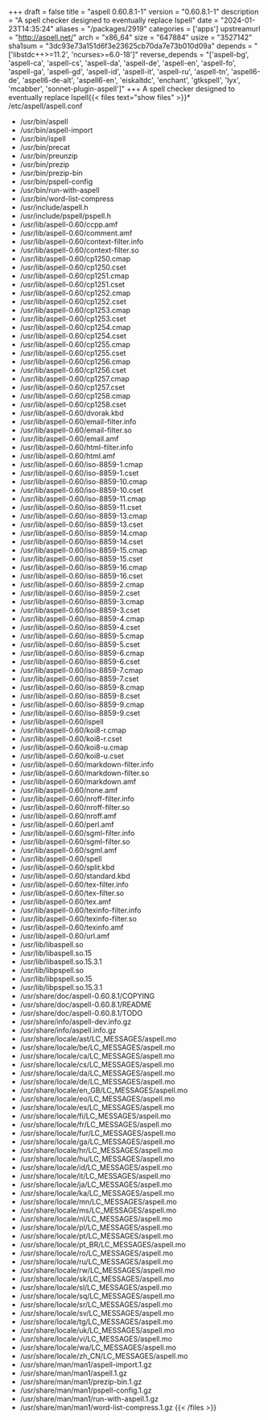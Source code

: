 +++
draft = false
title = "aspell 0.60.8.1-1"
version = "0.60.8.1-1"
description = "A spell checker designed to eventually replace Ispell"
date = "2024-01-23T14:35:24"
aliases = "/packages/2919"
categories = ['apps']
upstreamurl = "http://aspell.net/"
arch = "x86_64"
size = "647884"
usize = "3527142"
sha1sum = "3dc93e73a151d6f3e23625cb70da7e73b010d09a"
depends = "['libstdc++>=11.2', 'ncurses>=6.0-18']"
reverse_depends = "['aspell-bg', 'aspell-ca', 'aspell-cs', 'aspell-da', 'aspell-de', 'aspell-en', 'aspell-fo', 'aspell-ga', 'aspell-gd', 'aspell-id', 'aspell-it', 'aspell-ru', 'aspell-tn', 'aspell6-de', 'aspell6-de-alt', 'aspell6-en', 'eiskaltdc', 'enchant', 'gtkspell', 'lyx', 'mcabber', 'sonnet-plugin-aspell']"
+++
A spell checker designed to eventually replace Ispell{{< files text="show files" >}}* /etc/aspell/aspell.conf
* /usr/bin/aspell
* /usr/bin/aspell-import
* /usr/bin/ispell
* /usr/bin/precat
* /usr/bin/preunzip
* /usr/bin/prezip
* /usr/bin/prezip-bin
* /usr/bin/pspell-config
* /usr/bin/run-with-aspell
* /usr/bin/word-list-compress
* /usr/include/aspell.h
* /usr/include/pspell/pspell.h
* /usr/lib/aspell-0.60/ccpp.amf
* /usr/lib/aspell-0.60/comment.amf
* /usr/lib/aspell-0.60/context-filter.info
* /usr/lib/aspell-0.60/context-filter.so
* /usr/lib/aspell-0.60/cp1250.cmap
* /usr/lib/aspell-0.60/cp1250.cset
* /usr/lib/aspell-0.60/cp1251.cmap
* /usr/lib/aspell-0.60/cp1251.cset
* /usr/lib/aspell-0.60/cp1252.cmap
* /usr/lib/aspell-0.60/cp1252.cset
* /usr/lib/aspell-0.60/cp1253.cmap
* /usr/lib/aspell-0.60/cp1253.cset
* /usr/lib/aspell-0.60/cp1254.cmap
* /usr/lib/aspell-0.60/cp1254.cset
* /usr/lib/aspell-0.60/cp1255.cmap
* /usr/lib/aspell-0.60/cp1255.cset
* /usr/lib/aspell-0.60/cp1256.cmap
* /usr/lib/aspell-0.60/cp1256.cset
* /usr/lib/aspell-0.60/cp1257.cmap
* /usr/lib/aspell-0.60/cp1257.cset
* /usr/lib/aspell-0.60/cp1258.cmap
* /usr/lib/aspell-0.60/cp1258.cset
* /usr/lib/aspell-0.60/dvorak.kbd
* /usr/lib/aspell-0.60/email-filter.info
* /usr/lib/aspell-0.60/email-filter.so
* /usr/lib/aspell-0.60/email.amf
* /usr/lib/aspell-0.60/html-filter.info
* /usr/lib/aspell-0.60/html.amf
* /usr/lib/aspell-0.60/iso-8859-1.cmap
* /usr/lib/aspell-0.60/iso-8859-1.cset
* /usr/lib/aspell-0.60/iso-8859-10.cmap
* /usr/lib/aspell-0.60/iso-8859-10.cset
* /usr/lib/aspell-0.60/iso-8859-11.cmap
* /usr/lib/aspell-0.60/iso-8859-11.cset
* /usr/lib/aspell-0.60/iso-8859-13.cmap
* /usr/lib/aspell-0.60/iso-8859-13.cset
* /usr/lib/aspell-0.60/iso-8859-14.cmap
* /usr/lib/aspell-0.60/iso-8859-14.cset
* /usr/lib/aspell-0.60/iso-8859-15.cmap
* /usr/lib/aspell-0.60/iso-8859-15.cset
* /usr/lib/aspell-0.60/iso-8859-16.cmap
* /usr/lib/aspell-0.60/iso-8859-16.cset
* /usr/lib/aspell-0.60/iso-8859-2.cmap
* /usr/lib/aspell-0.60/iso-8859-2.cset
* /usr/lib/aspell-0.60/iso-8859-3.cmap
* /usr/lib/aspell-0.60/iso-8859-3.cset
* /usr/lib/aspell-0.60/iso-8859-4.cmap
* /usr/lib/aspell-0.60/iso-8859-4.cset
* /usr/lib/aspell-0.60/iso-8859-5.cmap
* /usr/lib/aspell-0.60/iso-8859-5.cset
* /usr/lib/aspell-0.60/iso-8859-6.cmap
* /usr/lib/aspell-0.60/iso-8859-6.cset
* /usr/lib/aspell-0.60/iso-8859-7.cmap
* /usr/lib/aspell-0.60/iso-8859-7.cset
* /usr/lib/aspell-0.60/iso-8859-8.cmap
* /usr/lib/aspell-0.60/iso-8859-8.cset
* /usr/lib/aspell-0.60/iso-8859-9.cmap
* /usr/lib/aspell-0.60/iso-8859-9.cset
* /usr/lib/aspell-0.60/ispell
* /usr/lib/aspell-0.60/koi8-r.cmap
* /usr/lib/aspell-0.60/koi8-r.cset
* /usr/lib/aspell-0.60/koi8-u.cmap
* /usr/lib/aspell-0.60/koi8-u.cset
* /usr/lib/aspell-0.60/markdown-filter.info
* /usr/lib/aspell-0.60/markdown-filter.so
* /usr/lib/aspell-0.60/markdown.amf
* /usr/lib/aspell-0.60/none.amf
* /usr/lib/aspell-0.60/nroff-filter.info
* /usr/lib/aspell-0.60/nroff-filter.so
* /usr/lib/aspell-0.60/nroff.amf
* /usr/lib/aspell-0.60/perl.amf
* /usr/lib/aspell-0.60/sgml-filter.info
* /usr/lib/aspell-0.60/sgml-filter.so
* /usr/lib/aspell-0.60/sgml.amf
* /usr/lib/aspell-0.60/spell
* /usr/lib/aspell-0.60/split.kbd
* /usr/lib/aspell-0.60/standard.kbd
* /usr/lib/aspell-0.60/tex-filter.info
* /usr/lib/aspell-0.60/tex-filter.so
* /usr/lib/aspell-0.60/tex.amf
* /usr/lib/aspell-0.60/texinfo-filter.info
* /usr/lib/aspell-0.60/texinfo-filter.so
* /usr/lib/aspell-0.60/texinfo.amf
* /usr/lib/aspell-0.60/url.amf
* /usr/lib/libaspell.so
* /usr/lib/libaspell.so.15
* /usr/lib/libaspell.so.15.3.1
* /usr/lib/libpspell.so
* /usr/lib/libpspell.so.15
* /usr/lib/libpspell.so.15.3.1
* /usr/share/doc/aspell-0.60.8.1/COPYING
* /usr/share/doc/aspell-0.60.8.1/README
* /usr/share/doc/aspell-0.60.8.1/TODO
* /usr/share/info/aspell-dev.info.gz
* /usr/share/info/aspell.info.gz
* /usr/share/locale/ast/LC_MESSAGES/aspell.mo
* /usr/share/locale/be/LC_MESSAGES/aspell.mo
* /usr/share/locale/ca/LC_MESSAGES/aspell.mo
* /usr/share/locale/cs/LC_MESSAGES/aspell.mo
* /usr/share/locale/da/LC_MESSAGES/aspell.mo
* /usr/share/locale/de/LC_MESSAGES/aspell.mo
* /usr/share/locale/en_GB/LC_MESSAGES/aspell.mo
* /usr/share/locale/eo/LC_MESSAGES/aspell.mo
* /usr/share/locale/es/LC_MESSAGES/aspell.mo
* /usr/share/locale/fi/LC_MESSAGES/aspell.mo
* /usr/share/locale/fr/LC_MESSAGES/aspell.mo
* /usr/share/locale/fur/LC_MESSAGES/aspell.mo
* /usr/share/locale/ga/LC_MESSAGES/aspell.mo
* /usr/share/locale/hr/LC_MESSAGES/aspell.mo
* /usr/share/locale/hu/LC_MESSAGES/aspell.mo
* /usr/share/locale/id/LC_MESSAGES/aspell.mo
* /usr/share/locale/it/LC_MESSAGES/aspell.mo
* /usr/share/locale/ja/LC_MESSAGES/aspell.mo
* /usr/share/locale/ka/LC_MESSAGES/aspell.mo
* /usr/share/locale/mn/LC_MESSAGES/aspell.mo
* /usr/share/locale/ms/LC_MESSAGES/aspell.mo
* /usr/share/locale/nl/LC_MESSAGES/aspell.mo
* /usr/share/locale/pl/LC_MESSAGES/aspell.mo
* /usr/share/locale/pt/LC_MESSAGES/aspell.mo
* /usr/share/locale/pt_BR/LC_MESSAGES/aspell.mo
* /usr/share/locale/ro/LC_MESSAGES/aspell.mo
* /usr/share/locale/ru/LC_MESSAGES/aspell.mo
* /usr/share/locale/rw/LC_MESSAGES/aspell.mo
* /usr/share/locale/sk/LC_MESSAGES/aspell.mo
* /usr/share/locale/sl/LC_MESSAGES/aspell.mo
* /usr/share/locale/sq/LC_MESSAGES/aspell.mo
* /usr/share/locale/sr/LC_MESSAGES/aspell.mo
* /usr/share/locale/sv/LC_MESSAGES/aspell.mo
* /usr/share/locale/tg/LC_MESSAGES/aspell.mo
* /usr/share/locale/uk/LC_MESSAGES/aspell.mo
* /usr/share/locale/vi/LC_MESSAGES/aspell.mo
* /usr/share/locale/wa/LC_MESSAGES/aspell.mo
* /usr/share/locale/zh_CN/LC_MESSAGES/aspell.mo
* /usr/share/man/man1/aspell-import.1.gz
* /usr/share/man/man1/aspell.1.gz
* /usr/share/man/man1/prezip-bin.1.gz
* /usr/share/man/man1/pspell-config.1.gz
* /usr/share/man/man1/run-with-aspell.1.gz
* /usr/share/man/man1/word-list-compress.1.gz
{{< /files >}}